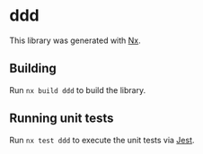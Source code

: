 # ddd

This library was generated with [Nx](https://nx.dev).

## Building

Run `nx build ddd` to build the library.

## Running unit tests

Run `nx test ddd` to execute the unit tests via [Jest](https://jestjs.io).
